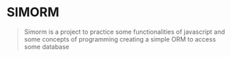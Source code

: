 # SIMORM

> Simorm is a project to practice some functionalities of javascript and some concepts of programming creating a simple ORM to access some database
